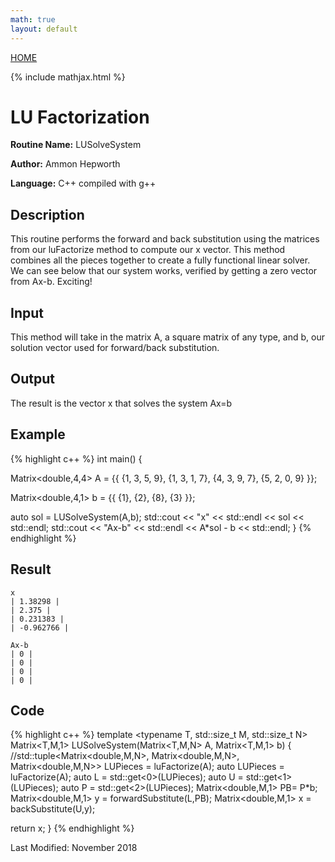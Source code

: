 ```yaml
---
math: true
layout: default
---
```

<a href="https://ammonhepworth.github.io/MATH4610/index">HOME</a>

{% include mathjax.html %}

# LU Factorization

**Routine Name:** LUSolveSystem

**Author:** Ammon Hepworth

**Language:** C++ compiled with g++


## Description

This routine performs the forward and back substitution using the matrices from our luFactorize method to compute our x vector. This method combines all the pieces together to create a fully functional linear solver. We can see below that our system works, verified by getting a zero vector from Ax-b. Exciting!

## Input

This method will take in the matrix A, a square matrix of any type, and b, our solution vector used for forward/back substitution.

## Output

The result is the vector x that solves the system Ax=b

## Example

{% highlight c++ %}
int main()
{

  Matrix<double,4,4> A = {{ {1, 3, 5, 9},
                            {1, 3, 1, 7},
                            {4, 3, 9, 7},
                            {5, 2, 0, 9} }}; 

  Matrix<double,4,1> b = {{ {1},
                            {2},
                            {8},
                            {3} }}; 

  auto sol = LUSolveSystem(A,b);
  std::cout << "x" << std::endl << sol << std::endl;
  std::cout << "Ax-b" << std::endl << A\*sol - b << std::endl;
}
{% endhighlight %}

## Result
```
x
| 1.38298 |
| 2.375 |
| 0.231383 |
| -0.962766 |

Ax-b
| 0 |
| 0 |
| 0 |
| 0 |
```

## Code

{% highlight c++ %}
template <typename T, std::size_t M, std::size_t N>
Matrix<T,M,1> LUSolveSystem(Matrix<T,M,N> A, Matrix<T,M,1> b)
{
	//std::tuple<Matrix<double,M,N>, Matrix<double,M,N>, Matrix<double,M,N>> LUPieces = luFactorize(A);
	auto LUPieces = luFactorize(A);
  auto L = std::get<0>(LUPieces);
  auto U = std::get<1>(LUPieces);
  auto P = std::get<2>(LUPieces);
  Matrix<double,M,1> PB= P*b;
  Matrix<double,M,1> y = forwardSubstitute(L,PB);
  Matrix<double,M,1> x = backSubstitute(U,y);

  return x;
}
{% endhighlight %}

Last Modified: November 2018
